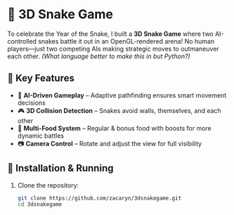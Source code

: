 # 🐍 3D Snake Game

To celebrate the Year of the Snake, I built a **3D Snake Game** where two AI-controlled snakes battle it out in an OpenGL-rendered arena! No human players—just two competing AIs making strategic moves to outmaneuver each other. *(What language better to make this in but Python?)*  

## 🚀 Key Features  
- 🧠 **AI-Driven Gameplay** – Adaptive pathfinding ensures smart movement decisions  
- 🎮 **3D Collision Detection** – Snakes avoid walls, themselves, and each other  
- 🍏 **Multi-Food System** – Regular & bonus food with boosts for more dynamic battles  
- 📷 **Camera Control** – Rotate and adjust the view for full visibility  


## 🔧 Installation & Running  
1. Clone the repository:  
   ```sh
   git clone https://github.com/zacaryn/3dsnakegame.git
   cd 3dsnakegame
